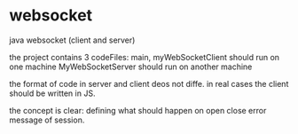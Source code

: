 # websocket
java websocket (client and server)

the project contains 3 codeFiles:
main, myWebSocketClient should run on one machine
MyWebSocketServer should run on another machine

the format of code in server and client deos not diffe.
in real cases the client should be written in JS. 

the concept is clear:
defining what should happen on 
open
close
error
message
of session.

